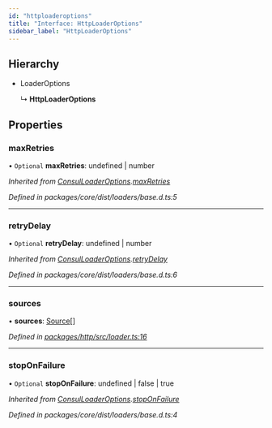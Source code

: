 ```yaml
---
id: "httploaderoptions"
title: "Interface: HttpLoaderOptions"
sidebar_label: "HttpLoaderOptions"
---
```


## Hierarchy

- LoaderOptions

  ↳ **HttpLoaderOptions**

## Properties

### maxRetries

• `Optional` **maxRetries**: undefined \| number

_Inherited from [ConsulLoaderOptions](consulloaderoptions.md).[maxRetries](consulloaderoptions.md#maxretries)_

_Defined in packages/core/dist/loaders/base.d.ts:5_

---

### retryDelay

• `Optional` **retryDelay**: undefined \| number

_Inherited from [ConsulLoaderOptions](consulloaderoptions.md).[retryDelay](consulloaderoptions.md#retrydelay)_

_Defined in packages/core/dist/loaders/base.d.ts:6_

---

### sources

• **sources**: [Source](source.md)[]

_Defined in [packages/http/src/loader.ts:16](https://github.com/willsoto/node-konfig/blob/e86bb60/packages/http/src/loader.ts#L16)_

---

### stopOnFailure

• `Optional` **stopOnFailure**: undefined \| false \| true

_Inherited from [ConsulLoaderOptions](consulloaderoptions.md).[stopOnFailure](consulloaderoptions.md#stoponfailure)_

_Defined in packages/core/dist/loaders/base.d.ts:4_
